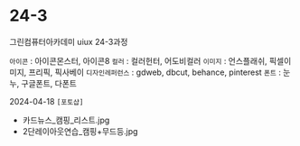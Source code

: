# 24-3
그린컴퓨터아카데미 uiux 24-3과정

`아이콘` : 아이콘몬스터, 아이콘8
`컬러` : 컬러헌터, 어도비컬러
`이미지` : 언스플래쉬, 픽셀이미지, 프리픽, 픽사베이
`디자인레퍼런스` : gdweb, dbcut, behance, pinterest
`폰트` : 눈누, 구글폰트, 다폰트


2024-04-18
`[포토샵]`
- 카드뉴스_캠핑_리스트.jpg
- 2단레이아웃연습_캠핑+무드등.jpg



